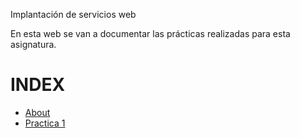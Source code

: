 Implantación de servicios web

En esta web se van a documentar las prácticas realizadas para esta asignatura.


# INDEX
- [About](about.md)  
- [Practica 1](/practica1/p1.md)  
